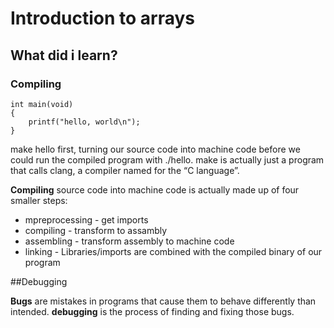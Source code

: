 # Introduction to arrays

## What did i learn?

### Compiling

```
int main(void)
{
    printf("hello, world\n");
}
```
make hello first, turning our source code into machine code before we could run the compiled program with ./hello.
make is actually just a program that calls clang, a compiler named for the “C language”.

**Compiling** source code into machine code is actually made up of four smaller steps:

- mpreprocessing - get imports
- compiling -  transform to assambly
- assembling - transform assembly to machine code
- linking - Libraries/imports are combined with the compiled binary of our program

##Debugging

**Bugs** are mistakes in programs that cause them to behave differently than intended. 
**debugging** is the process of finding and fixing those bugs.


